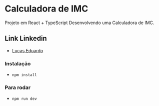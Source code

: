 # Calculadora de IMC

Projeto em React + TypeScript
Desenvolvendo uma Calculadora de IMC.

## Link Linkedin
- [Lucas Eduardo](https://www.linkedin.com/in/lucas-eduardo-silva-071417244/)

### Instalação
- `npm install`

### Para rodar
- `npm run dev` 

